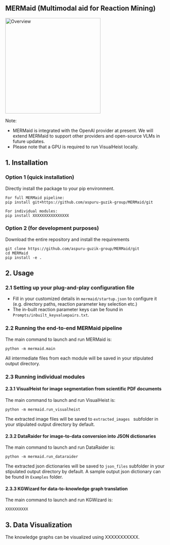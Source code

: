 ## MERMaid (Multimodal aid for Reaction Mining)

<img src="/home/sleong/MERMES2.0/Examples/MERMaid-overview.jpg" alt="Overview" width="300">

Note: 
* MERMaid is integrated with the OpenAI provider at present. We will extend MERMaid to support other providers and open-source VLMs in future updates. 
* Please note that a GPU is required to run VisualHeist locally. 

## 1. Installation 

### Option 1 (quick installation) 
Directly install the package to your pip environment. 
```
For full MERMaid pipeline: 
pip install git+https://github.com/aspuru-guzik-group/MERMaid/git

For individual modules: 
pip install XXXXXXXXXXXXXXXX
```
### Option 2 (for development purposes)
Download the entire repository and install the requirements 
```
git clone https://github.com/aspuru-guzik-group/MERMaid/git
cd MERMaid
pip install -e .
```

## 2. Usage 
### 2.1 Setting up your plug-and-play configuration file 
* Fill in your customized details in `mermaid/startup.json` to configure it (e.g. directory paths, reaction parameter key selection etc.)  
* The in-built reaction parameter keys can be found in `Prompts/inbuilt_keyvaluepairs.txt`. 

### 2.2 Running the end-to-end MERMaid pipeline 
The main command to launch and run MERMaid is: 
```
python -m mermaid.main
```
All intermediate files from each module will be saved in your stipulated output directory. 

### 2.3 Running individual modules 
#### 2.3.1 VisualHeist for image segmentation from scientific PDF documents 
The main command to launch and run VisualHeist is: 
```
python -m mermaid.run_visualheist
```
The extracted image files will be saved to `extracted_images ` subfolder in your stipulated output directory by default. 

#### 2.3.2 DataRaider for image-to-data conversion into JSON dictionaries 
The main command to launch and run DataRaider is: 
```
python -m mermaid.run_dataraider
```
The extracted json dictionaries will be saved to `json_files` subfolder in your stipulated output directory by default. 
A sample output json dictionary can be found in `Examples` folder. 

#### 2.3.3 KGWizard for data-to-knowledge graph translation 
The main command to launch and run KGWizard is: 
```
XXXXXXXXXX
```

## 3. Data Visualization 
The knowledge graphs can be visualized using XXXXXXXXXXX. 